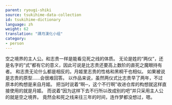 ```yaml
---
parent: ryougi-shiki
source: tsukihime-data-collection
id: tsukihime-dictionary
language: zh
weight: 62
translation: "譯月漢化小组"
category:
- person
---
```


空之境界的主人公。和志贵一样是能看见死之线的体质。
无论是姓的“两仪”，还是名字的“式”都有它的意义，因此可说是比志贵还要高上数阶的直死之魔眼持有者。
和志贵无论什么都是相反的。月姬里志贵的性格和黑桐干也相似。
如果被说是志贵的原型……会很难回答。
以作品来说，虽然两仪式比志贵早了两年，不过原本的构想是来自月姬。
把当时说着“啊─，这个不行啊”收进仓库的构想就这样直接使用的就是月姬。
而说着“因为这样下去不行所以改成别的吧”并只采用主人公的就是空之境界。
竟然会和死之线来往三年的时间，连作梦都没想过，嗯。
